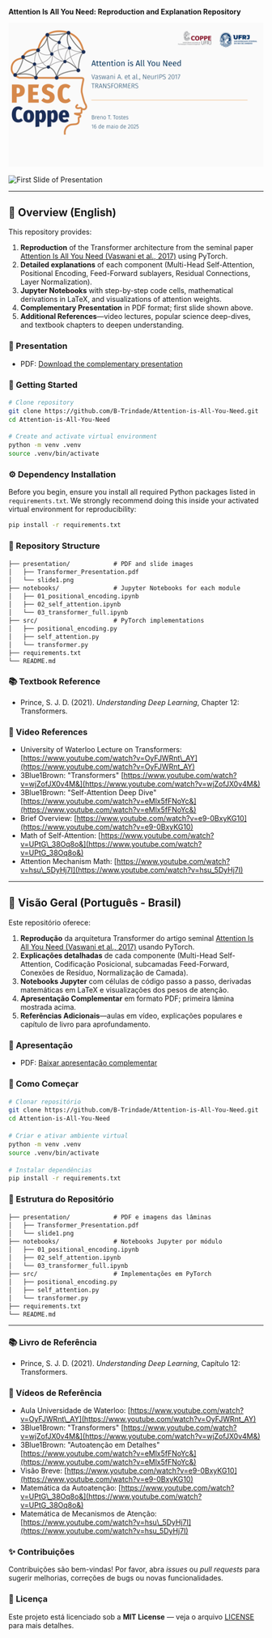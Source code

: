 **Attention Is All You Need: Reproduction and Explanation Repository**

![Cover Slide](./presentation/imgs/cover/first%20slide%20attention.png)

![First Slide of Presentation](./presentation/Seminário___Attention_is_All_You_Need.pdf#page=1)

---

## 📖 Overview (English)

This repository provides:

1. **Reproduction** of the Transformer architecture from the seminal paper [Attention Is All You Need (Vaswani et al., 2017)](https://arxiv.org/abs/1706.03762) using PyTorch.
2. **Detailed explanations** of each component (Multi-Head Self-Attention, Positional Encoding, Feed-Forward sublayers, Residual Connections, Layer Normalization).
3. **Jupyter Notebooks** with step-by-step code cells, mathematical derivations in LaTeX, and visualizations of attention weights.
4. **Complementary Presentation** in PDF format; first slide shown above.
5. **Additional References**—video lectures, popular science deep-dives, and textbook chapters to deepen understanding.

### 🔗 Presentation

* PDF: [Download the complementary presentation](./presentation/Transformer_Presentation.pdf)

### 🚀 Getting Started

```bash
# Clone repository
git clone https://github.com/B-Trindade/Attention-is-All-You-Need.git
cd Attention-is-All-You-Need

# Create and activate virtual environment 
python -m venv .venv
source .venv/bin/activate
```

### ⚙️ Dependency Installation

Before you begin, ensure you install all required Python packages listed in `requirements.txt`. We strongly recommend doing this inside your activated virtual environment for reproducibility:

```bash
pip install -r requirements.txt
```

### 📂 Repository Structure

```
├── presentation/            # PDF and slide images
│   ├── Transformer_Presentation.pdf
│   └── slide1.png
├── notebooks/               # Jupyter Notebooks for each module
│   ├── 01_positional_encoding.ipynb
│   ├── 02_self_attention.ipynb
│   └── 03_transformer_full.ipynb
├── src/                     # PyTorch implementations
│   ├── positional_encoding.py
│   ├── self_attention.py
│   └── transformer.py
├── requirements.txt
└── README.md
```

### 📚 Textbook Reference

* Prince, S. J. D. (2021). *Understanding Deep Learning*, Chapter 12: Transformers.

### 🎥 Video References

* University of Waterloo Lecture on Transformers: [https://www.youtube.com/watch?v=OyFJWRnt\_AY](https://www.youtube.com/watch?v=OyFJWRnt_AY)
* 3Blue1Brown: "Transformers" [https://www.youtube.com/watch?v=wjZofJX0v4M&](https://www.youtube.com/watch?v=wjZofJX0v4M&)
* 3Blue1Brown: "Self-Attention Deep Dive" [https://www.youtube.com/watch?v=eMlx5fFNoYc&](https://www.youtube.com/watch?v=eMlx5fFNoYc&)
* Brief Overview: [https://www.youtube.com/watch?v=e9-0BxyKG10](https://www.youtube.com/watch?v=e9-0BxyKG10)
* Math of Self-Attention: [https://www.youtube.com/watch?v=UPtG\_38Oq8o&](https://www.youtube.com/watch?v=UPtG_38Oq8o&)
* Attention Mechanism Math: [https://www.youtube.com/watch?v=hsu\_5DyHj7I](https://www.youtube.com/watch?v=hsu_5DyHj7I)


---

## 📖 Visão Geral (Português - Brasil)

Este repositório oferece:

1. **Reprodução** da arquitetura Transformer do artigo seminal [Attention Is All You Need (Vaswani et al., 2017)](https://arxiv.org/abs/1706.03762) usando PyTorch.
2. **Explicações detalhadas** de cada componente (Multi-Head Self-Attention, Codificação Posicional, subcamadas Feed-Forward, Conexões de Resíduo, Normalização de Camada).
3. **Notebooks Jupyter** com células de código passo a passo, derivadas matemáticas em LaTeX e visualizações dos pesos de atenção.
4. **Apresentação Complementar** em formato PDF; primeira lâmina mostrada acima.
5. **Referências Adicionais**—aulas em vídeo, explicações populares e capítulo de livro para aprofundamento.

### 🔗 Apresentação

* PDF: [Baixar apresentação complementar](./presentation/Transformer_Presentation.pdf)

### 🚀 Como Começar

```bash
# Clonar repositório
git clone https://github.com/B-Trindade/Attention-is-All-You-Need.git
cd Attention-is-All-You-Need

# Criar e ativar ambiente virtual 
python -m venv .venv
source .venv/bin/activate

# Instalar dependências
pip install -r requirements.txt
```

### 📂 Estrutura do Repositório

```
├── presentation/            # PDF e imagens das lâminas
│   ├── Transformer_Presentation.pdf
│   └── slide1.png
├── notebooks/               # Notebooks Jupyter por módulo
│   ├── 01_positional_encoding.ipynb
│   ├── 02_self_attention.ipynb
│   └── 03_transformer_full.ipynb
├── src/                     # Implementações em PyTorch
│   ├── positional_encoding.py
│   ├── self_attention.py
│   └── transformer.py
├── requirements.txt
└── README.md
```

---

### 📚 Livro de Referência

* Prince, S. J. D. (2021). *Understanding Deep Learning*, Capítulo 12: Transformers.

### 🎥 Vídeos de Referência

* Aula Universidade de Waterloo: [https://www.youtube.com/watch?v=OyFJWRnt\_AY](https://www.youtube.com/watch?v=OyFJWRnt_AY)
* 3Blue1Brown: "Transformers" [https://www.youtube.com/watch?v=wjZofJX0v4M&](https://www.youtube.com/watch?v=wjZofJX0v4M&)
* 3Blue1Brown: "Autoatenção em Detalhes" [https://www.youtube.com/watch?v=eMlx5fFNoYc&](https://www.youtube.com/watch?v=eMlx5fFNoYc&)
* Visão Breve: [https://www.youtube.com/watch?v=e9-0BxyKG10](https://www.youtube.com/watch?v=e9-0BxyKG10)
* Matemática da Autoatenção: [https://www.youtube.com/watch?v=UPtG\_38Oq8o&](https://www.youtube.com/watch?v=UPtG_38Oq8o&)
* Matemática de Mecanismos de Atenção: [https://www.youtube.com/watch?v=hsu\_5DyHj7I](https://www.youtube.com/watch?v=hsu_5DyHj7I)

### ✨ Contribuições

Contribuições são bem-vindas! Por favor, abra *issues* ou *pull requests* para sugerir melhorias, correções de bugs ou novas funcionalidades.

### 📄 Licença

Este projeto está licenciado sob a **MIT License** — veja o arquivo [LICENSE](LICENSE) para mais detalhes.
